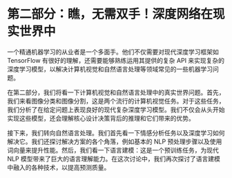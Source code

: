 # 第二部分：瞧，无需双手！深度网络在现实世界中

一个精通机器学习的从业者是一个多面手。他们不仅需要对现代深度学习框架如 TensorFlow 有很好的理解，还需要能够熟练运用其提供的复杂 API 来实现复杂的深度学习模型，以解决计算机视觉和自然语言处理等领域常见的一些机器学习问题。

在第二部分，我们将看一下计算机视觉和自然语言处理中的真实世界问题。首先，我们来看图像分类和图像分割，这是两个流行的计算机视觉任务。对于这些任务，我们分析了在给定问题上表现良好的现代复杂深度学习模型。我们不仅会从头开始实现这些模型，还会理解核心设计决策背后的推理和它们带来的优势。

接下来，我们转向自然语言处理。我们首先看一下情感分析任务以及深度学习如何解决它。我们还探讨解决方案的各个角落，例如基本的 NLP 预处理步骤以及使用词向量来提升性能。然后，我们看一下语言建模：这是一个预训练任务，为现代 NLP 模型带来了巨大的语言理解能力。在这次讨论中，我们再次探讨了语言建模中融入的各种技术，以提高预测质量。
